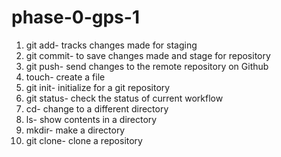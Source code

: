 # phase-0-gps-1
1. git add- tracks changes made for staging 
2. git commit- to save changes made and stage for repository
3. git push- send changes to the remote repository on Github
4. touch- create a file 
5. git init- initialize for a git repository
6. git status- check the status of current workflow 
7. cd- change to a different directory 
8. ls- show contents in a directory 
9. mkdir- make a directory 
10. git clone- clone a repository 